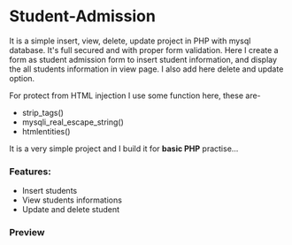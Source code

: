 # Student-Admission

It is a simple insert, view, delete, update project in PHP with mysql database. It's full secured and with proper form validation. Here I create a form as student admission form to insert student information, and display the all students information in view page. I also add here delete and update option.

For protect from HTML injection I use some function here, these are-

- strip_tags()
- mysqli_real_escape_string()
- htmlentities()

It is a very simple project and I build it for **basic PHP** practise...

### Features:

- Insert students
- View students informations
- Update and delete student

### Preview
